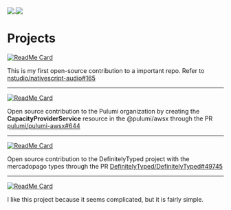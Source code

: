 <a href="https://github.com/danieldspx">
  <img align="center" src="https://github-readme-stats.vercel.app/api?username=danieldspx&show_icons=true&include_all_commits=true&count_private=true" />
</a>
<a href="https://github.com/danieldspx">
  <img align="center" src="https://github-readme-stats.vercel.app/api/top-langs/?username=danieldspx&layout=compact" />
</a>

# Projects

[![ReadMe Card](https://github-readme-stats.vercel.app/api/pin/?username=danieldspx&show_owner=true&repo=nativescript-audio)](https://github.com/danieldspx/nativescript-audio)

This is my first open-source contribution to a important repo. Refer to [nstudio/nativescript-audio#165](https://github.com/nstudio/nativescript-audio/pull/165)

---

[![ReadMe Card](https://github-readme-stats.vercel.app/api/pin/?username=danieldspx&show_owner=true&repo=pulumi-awsx)](https://github.com/danieldspx/DefinitelyTyped)

Open source contribution to the Pulumi organization by creating the **CapacityProviderService** resource in the @pulumi/awsx through the PR [pulumi/pulumi-awsx#644](https://github.com/pulumi/pulumi-awsx/pull/644)

---

[![ReadMe Card](https://github-readme-stats.vercel.app/api/pin/?username=danieldspx&show_owner=true&repo=DefinitelyTyped)](https://github.com/danieldspx/DefinitelyTyped)

Open source contribution to the DefinitelyTyped project with the mercadopago types through the PR [DefinitelyTyped/DefinitelyTyped#49745](https://github.com/DefinitelyTyped/DefinitelyTyped/pull/49745)

---

[![ReadMe Card](https://github-readme-stats.vercel.app/api/pin/?username=danieldspx&show_owner=true&repo=aes-implementation)](https://github.com/danieldspx/aes-implementation)

I like this project because it seems complicated, but it is fairly simple.
